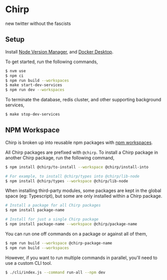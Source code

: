 # Chirp

new twitter without the fascists

## Setup

Install [Node Version Manager](https://github.com/nvm-sh/nvm), and [Docker Desktop](https://www.docker.com/products/docker-desktop/).

To get started, run the following commands,

```sh
$ nvm use
$ npm ci
$ npm run build --workspaces
$ make start-dev-services
$ npm run dev --workspaces
```

To terminate the database, redis cluster, and other supporting background services,

```sh
$ make stop-dev-services
```

## NPM Workspace

Chirp is broken up into reusable npm packages with [npm workspaces](https://docs.npmjs.com/cli/v9/using-npm/workspaces).

All Chirp packages are prefixed with `@chirp`. To install a Chirp package in another Chirp package, run the following command,

```sh
$ npm install @chirp/to-install --workspace @chirp/install-into

# For example, to install @chirp/types into @chirp/lib-node
$ npm install @chirp/types --workspace @chirp/lib-node
```

When installing third-party modules, some packages are kept in the global space (eg: Typescript), but some are only installed within a Chirp package.

```sh
# Install a package for all Chirp packages
$ npm install package-name

# Install for just a single Chirp package
$ npm install package-name --workspace @chirp/package-name
```

You can run one off commands on a package or against all of them,

```sh
$ npm run build --workspace @chirp-package-name
$ npm run build --workspaces
```

However, if you want to run multiple commands in parallel, you'll need to use a custom CLI tool.

```sh
$ ./cli/index.js --command run-all --npm dev
```
